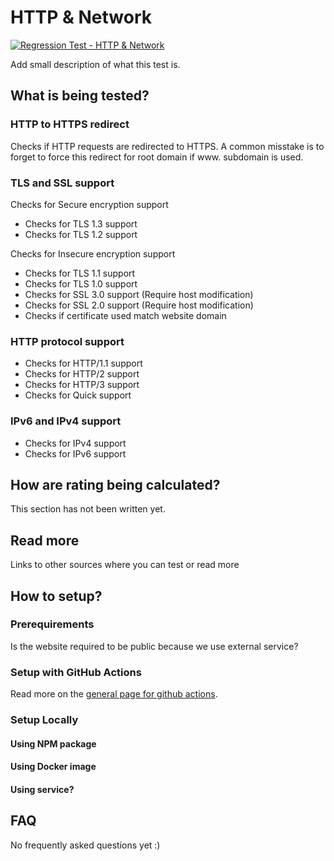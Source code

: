 # HTTP & Network
[![Regression Test - HTTP & Network](https://github.com/Webperf-se/webperf_core/actions/workflows/regression-test-http.yml/badge.svg)](https://github.com/Webperf-se/webperf_core/actions/workflows/regression-test-http.yml)

Add small description of what this test is.


## What is being tested?

### HTTP to HTTPS redirect

Checks if HTTP requests are redirected to HTTPS.
A common misstake is to forget to force this redirect for root domain if www. subdomain is used.

### TLS and SSL support

Checks for Secure encryption support
* Checks for TLS 1.3 support
* Checks for TLS 1.2 support

Checks for Insecure encryption support
* Checks for TLS 1.1 support
* Checks for TLS 1.0 support
* Checks for SSL 3.0 support (Require host modification)
* Checks for SSL 2.0 support (Require host modification)
* Checks if certificate used match website domain

### HTTP protocol support

* Checks for HTTP/1.1 support
* Checks for HTTP/2 support
* Checks for HTTP/3 support
* Checks for Quick support

### IPv6 and IPv4 support

* Checks for IPv4 support
* Checks for IPv6 support

## How are rating being calculated?

This section has not been written yet.

## Read more

Links to other sources where you can test or read more

## How to setup?

### Prerequirements

Is the website required to be public because we use external service?

### Setup with GitHub Actions

Read more on the [general page for github actions](../getting-started-github-actions.md).

### Setup Locally

#### Using NPM package

#### Using Docker image

#### Using service?


## FAQ

No frequently asked questions yet :)

